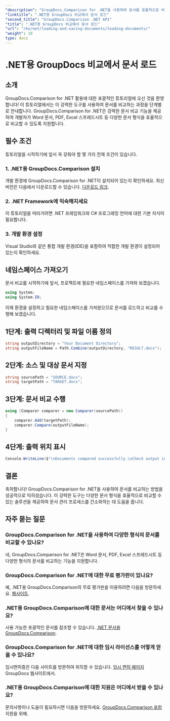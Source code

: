 ```yaml
---
"description": "GroupDocs.Comparison for .NET을 사용하여 문서를 효율적으로 비교하는 방법을 알아보세요. 문서 관리 프로세스를 간소화하세요."
"linktitle": ".NET용 GroupDocs 비교에서 문서 로드"
"second_title": "GroupDocs.Comparison .NET API"
"title": ".NET용 GroupDocs 비교에서 문서 로드"
"url": "/ko/net/loading-and-saving-documents/loading-documents/"
"weight": 10
type: docs
---
```

# .NET용 GroupDocs 비교에서 문서 로드

## 소개
GroupDocs.Comparison for .NET 활용에 대한 포괄적인 튜토리얼에 오신 것을 환영합니다! 이 튜토리얼에서는 이 강력한 도구를 사용하여 문서를 비교하는 과정을 단계별로 안내합니다. GroupDocs.Comparison for .NET은 강력한 문서 비교 기능을 제공하여 개발자가 Word 문서, PDF, Excel 스프레드시트 등 다양한 문서 형식을 효율적으로 비교할 수 있도록 지원합니다.
## 필수 조건
튜토리얼을 시작하기에 앞서 꼭 갖춰야 할 몇 가지 전제 조건이 있습니다.
### 1. .NET용 GroupDocs.Comparison 설치
개발 환경에 GroupDocs.Comparison for .NET이 설치되어 있는지 확인하세요. 최신 버전은 다음에서 다운로드할 수 있습니다. [다운로드 링크](https://releases.groupdocs.com/comparison/net/).
### 2. .NET Framework에 익숙해지세요
이 튜토리얼을 따라가려면 .NET 프레임워크와 C# 프로그래밍 언어에 대한 기본 지식이 필요합니다.
### 3. 개발 환경 설정
Visual Studio와 같은 통합 개발 환경(IDE)을 포함하여 적합한 개발 환경이 설정되어 있는지 확인하세요.

## 네임스페이스 가져오기
문서 비교를 시작하기에 앞서, 프로젝트에 필요한 네임스페이스를 가져와 보겠습니다.

```csharp
using System;
using System.IO;
```

이제 환경을 설정하고 필요한 네임스페이스를 가져왔으므로 문서를 로드하고 비교를 수행해 보겠습니다.
## 1단계: 출력 디렉터리 및 파일 이름 정의
```csharp
string outputDirectory = "Your Document Directory";
string outputFileName = Path.Combine(outputDirectory, "RESULT.docx");
```
## 2단계: 소스 및 대상 문서 지정
```csharp
string sourcePath = "SOURCE.docx";
string targetPath = "TARGET.docx";
```
## 3단계: 문서 비교 수행
```csharp
using (Comparer comparer = new Comparer(sourcePath))
{
    comparer.Add(targetPath);
    comparer.Compare(outputFileName);
}
```
## 4단계: 출력 위치 표시
```csharp
Console.WriteLine($"\nDocuments compared successfully.\nCheck output in {outputDirectory}.");
```

## 결론
축하합니다! GroupDocs.Comparison for .NET을 사용하여 문서를 비교하는 방법을 성공적으로 익히셨습니다. 이 강력한 도구는 다양한 문서 형식을 효율적으로 비교할 수 있는 솔루션을 제공하여 문서 관리 프로세스를 간소화하는 데 도움을 줍니다.
## 자주 묻는 질문
### GroupDocs.Comparison for .NET을 사용하여 다양한 형식의 문서를 비교할 수 있나요?
네, GroupDocs.Comparison for .NET은 Word 문서, PDF, Excel 스프레드시트 등 다양한 형식의 문서를 비교하는 기능을 지원합니다.
### GroupDocs.Comparison for .NET에 대한 무료 평가판이 있나요?
예, .NET용 GroupDocs.Comparison의 무료 평가판을 이용하려면 다음을 방문하세요. [웹사이트](https://releases.groupdocs.com/).
### .NET용 GroupDocs.Comparison에 대한 문서는 어디에서 찾을 수 있나요?
사용 가능한 포괄적인 문서를 참조할 수 있습니다. [.NET 문서용 GroupDocs.Comparison](https://tutorials.groupdocs.com/comparison/net/).
### GroupDocs.Comparison for .NET에 대한 임시 라이선스를 어떻게 얻을 수 있나요?
임시면허증은 다음 사이트를 방문하여 취득할 수 있습니다. [임시 면허 페이지](https://purchase.groupdocs.com/temporary-license/) GroupDocs 웹사이트에서.
### .NET용 GroupDocs.Comparison에 대한 지원은 어디에서 받을 수 있나요?
문의사항이나 도움이 필요하시면 다음을 방문하세요. [GroupDocs.Comparison 포럼](https://forum.groupdocs.com/c/comparison/12) 지원을 위해.